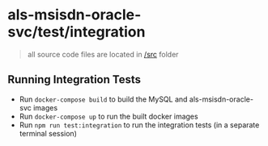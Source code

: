 # als-msisdn-oracle-svc/test/integration #
> all source code files are located in [/src](../src/README.md) folder

## Running Integration Tests ##

- Run `docker-compose build` to build the MySQL and als-msisdn-oracle-svc images
- Run `docker-compose up` to run the built docker images
- Run `npm run test:integration` to run the integration tests (in a separate terminal session)
